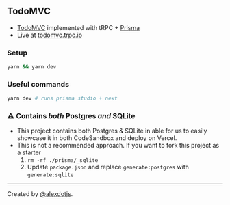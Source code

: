 ## TodoMVC


- [TodoMVC](https://todomvc.com/) implemented with tRPC + [Prisma](https://prisma.io)
- Live at [todomvc.trpc.io](https://todomvc.trpc.io)

### Setup

```bash
yarn && yarn dev
```


### Useful commands

```bash
yarn dev # runs prisma studio + next
```


### :warning: Contains _both_ Postgres _and_ SQLite

- This project contains both Postgres & SQLite in able for us to easily showcase it in both CodeSandbox and deploy on Vercel.
- This is not a recommended approach. If you want to fork this project as a starter
  1. `rm -rf ./prisma/_sqlite`
  2. Update `package.json` and replace `generate:postgres` with `generate:sqlite`


---

Created by [@alexdotjs](https://twitter.com/alexdotjs).
